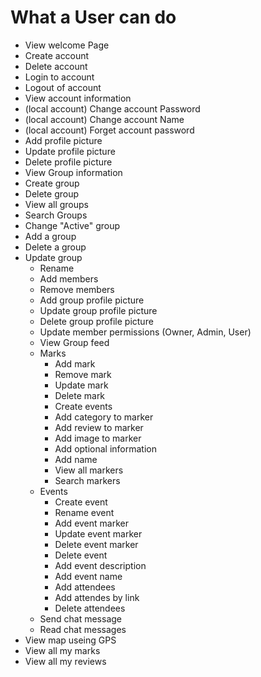 # What a User can do

- View welcome Page       
- Create account         
- Delete account
- Login to account
- Logout of account
- View account information
- (local account) Change account Password
- (local account) Change account Name
- (local account) Forget account password
- Add profile picture
- Update profile picture
- Delete profile picture
- View Group information
- Create group
- Delete group
- View all groups
- Search Groups
- Change "Active" group
- Add a group
- Delete a group
- Update group
    - Rename
    - Add members
    - Remove members
    - Add group profile picture
    - Update group profile picture
    - Delete group profile picture
    - Update member permissions (Owner, Admin, User)
    - View Group feed
    - Marks
        - Add mark
        - Remove mark
        - Update mark
        - Delete mark 
        - Create events
        - Add category to marker
        - Add review to marker
        - Add image to marker
        - Add optional information
        - Add name
        - View all markers
        - Search markers
    - Events
        - Create event
        - Rename event
        - Add event marker
        - Update event marker
        - Delete event marker
        - Delete event
        - Add event description
        - Add event name
        - Add attendees
        - Add attendes by link
        - Delete attendees
    - Send chat message
    - Read chat messages
- View map useing GPS
- View all my marks
- View all my reviews
